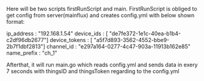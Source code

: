 Here will be two scripts firstRunScript and main. FirstRunScript is obliged to get config from server(mainflux)
and creates config.yml with below shown format:

ip_address : "192.168.1.54" 
device_ids : [ "de7fe372-1e1c-40ea-b1b4-c2df96db2677"] 
device_tokens :  [ "a5f7d893-3562-4552-bbe9-2b7f1dbf2813"]
channel_id : "e297a164-0277-4c47-903a-11913b162e85" 
name_prefix :   "ch_1" 

Afterthat, it will run main.go which reads config.yml and sends data in exery 7 seconds with thingsID and thingsToken 
regarding to the config.yml
